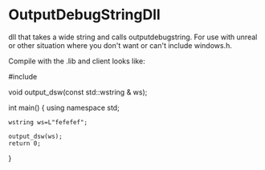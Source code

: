 # OutputDebugStringDll
dll that takes a wide string and calls outputdebugstring.  For use with unreal or other situation where you don't want 
or can't include windows.h.

Compile with the .lib and client looks like:

#include <string>

void output_dsw(const std::wstring & ws);

int main()
{
	using namespace std;

	wstring ws=L"fefefef";

	output_dsw(ws);
    return 0;
}

